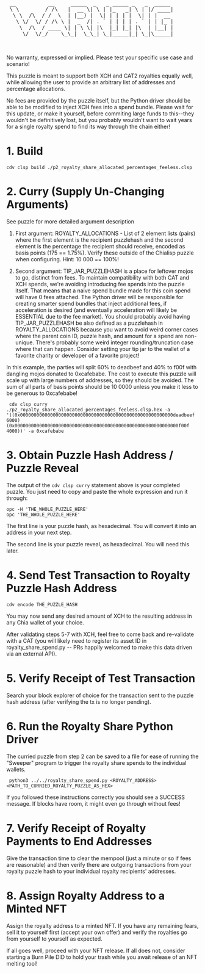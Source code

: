 <pre>
 __          __     _____  _   _ _____ _   _  _____ 
 \ \        / /\   |  __ \| \ | |_   _| \ | |/ ____|
  \ \  /\  / /  \  | |__) |  \| | | | |  \| | |  __ 
   \ \/  \/ / /\ \ |  _  /| . ` | | | | . ` | | |_ |
    \  /\  / ____ \| | \ \| |\  |_| |_| |\  | |__| |
     \/  \/_/    \_\_|  \_\_| \_|_____|_| \_|\_____|
                                                    
                                                    
</pre>

No warranty, expressed or implied. Please test your specific use case and scenario!

This puzzle is meant to support both XCH and CAT2 royalties equally well, while allowing the user to provide an arbitrary list of addresses and percentage allocations. 

No fees are provided by the puzzle itself, but the Python driver should be able to be modified to inject XCH fees into a spend bundle. Please wait for this update, or make it yourself,
before commiting large funds to this--they wouldn't be definitively lost, but you probably wouldn't want to wait years for a single royalty spend to find its way through the chain either!

# 1. Build

```
cdv clsp build ./p2_royalty_share_allocated_percentages_feeless.clsp
```

# 2. Curry (Supply Un-Changing Arguments)

See puzzle for more detailed argument description

1. First argument: ROYALTY_ALLOCATIONS - List of 2 element lists (pairs) where the first 
    element is the recipient puzzlehash and the second element is the percentage the recipient should receive, encoded as basis points
    (175 == 1.75%). Verify these outside of the Chialisp puzzle when configuring. Hint: 10 000 == 100%!

2. Second argument: TIP_JAR_PUZZLEHASH is a place for leftover mojos to go, distinct from fees. To maintain compatibility with both CAT 
   and XCH spends, we're avoiding introducing fee spends into the puzzle itself. That means that a naive spend bundle made for this coin spend will have 
   0 fees attached. The Python driver will be responsible for creating smarter spend bundles that inject additional fees, if 
   acceleration is desired (and eventually acceleration will likely be ESSENTIAL due to the fee market). You should probably avoid
   having TIP_JAR_PUZZLEHASH be also defined as a puzzlehash in ROYALTY_ALLOCATIONS because you want to avoid weird corner cases where
   the parent coin ID, puzzle hash, and amount for a spend are non-unique. There's probably some weird integer rounding/truncation 
   case where that can happen. Consider setting your tip jar to the wallet of a favorite charity or developer of a favorite project!

In this example, the parties will split 60% to deadbeef and 40% to f00f with dangling mojos donated to 0xcafebabe. The cost to execute this puzzle will scale up with 
large numbers of addresses, so they should be avoided. The sum of all parts of basis points should be 10 0000 unless you make it less to be generous to 0xcafebabe!

```
 cdv clsp curry ./p2_royalty_share_allocated_percentages_feeless.clsp.hex -a '((0x00000000000000000000000000000000000000000000000000000000deadbeef 6000) (0x000000000000000000000000000000000000000000000000000000000000f00f 4000))' -a 0xcafebabe
 ```

# 3. Obtain Puzzle Hash Address / Puzzle Reveal

The output of the `cdv clsp curry` statement above is your completed puzzle. You just need to copy and paste the whole expression and run it through:

```
opc -H 'THE_WHOLE_PUZZLE_HERE'
opc 'THE_WHOLE_PUZZLE_HERE'
```

The first line is your puzzle hash, as hexadecimal. You will convert it into an address in your next step.

The second line is your puzzle reveal, as hexadecimal. You will need this later.

# 4. Send Test Transaction to Royalty Puzzle Hash Address

```
cdv encode THE_PUZZLE_HASH
```

You may now send any desired amount of XCH to the resulting address in any Chia wallet of your choice. 

After validating steps 5-7 with XCH, feel free to come back and re-validate with a CAT (you will likely need to register its asset ID in royalty_share_spend.py -- PRs happily welcomed to make this data driven via an external API).

# 5. Verify Receipt of Test Transaction

Search your block explorer of choice for the transaction sent to the puzzle hash address (after verifying the tx is no longer pending).

# 6. Run the Royalty Share Python Driver

The curried puzzle from step 2 can be saved to a file for ease of running the "Sweeper" program to trigger the royalty share spends to the individual wallets.

```
 python3 ../../royalty_share_spend.py <ROYALTY_ADDRESS> <PATH_TO_CURRIED_ROYALTY_PUZZLE_AS_HEX>
 ```

 If you followed these instructions correctly you should see a SUCCESS message. If blocks have room, it might even go through without fees!

# 7. Verify Receipt of Royalty Payments to End Addresses

Give the transaction time to clear the mempool (just a minute or so if fees are reasonable) and then verify there are outgoing transactions from your royalty puzzle hash to your individual royalty recipients' addresses.

# 8. Assign Royalty Address to a Minted NFT

Assign the royalty address to a minted NFT. If you have any remaining fears, sell it to yourself first (accept your own offer) and verify the royalties go from yourself to yourself as expected. 

If all goes well, proceed with your NFT release. If all does not, consider starting a Burn Pile DID to hold your trash while you await release of an NFT melting tool!


